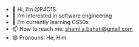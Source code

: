 - 👋 Hi, I’m @P4C1S
- 👀 I’m interested in software engineering
- 🌱 I’m currently learning CS50x
- 📫 How to reach me: shami.a.bahati@gmail.com
- 😄 Pronouns: He, Him

<!---
P4C1S/P4C1S is a ✨ special ✨ repository because its `README.md` (this file) appears on your GitHub profile.
You can click the Preview link to take a look at your changes.
--->
